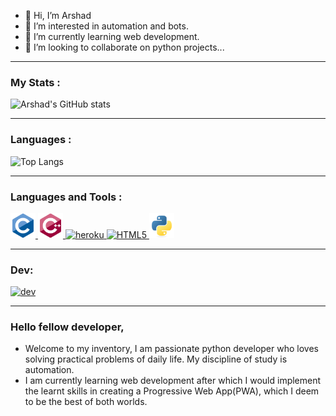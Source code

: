 - 👋 Hi, I’m Arshad
- 👀 I’m interested in automation and bots.
- 🌱 I’m currently learning web development.
- 💞️ I’m looking to collaborate on python projects...

<hr>


### My Stats :

![Arshad's GitHub stats](https://github-readme-stats.vercel.app/api?username=Arshad-02&show_icons=true&theme=midnight-purple)

<hr>

### Languages :

![Top Langs](https://github-readme-stats.vercel.app/api/top-langs/?username=Arshad-02&langs_count=8&theme=midnight-purple)

<hr>

<h3 align="left">Languages and Tools :</h3>
<p align="left"> <a href="https://www.cprogramming.com/" target="_blank"> <img src="https://raw.githubusercontent.com/devicons/devicon/master/icons/c/c-original.svg" alt="c" width="40" height="40"/> </a> <a href="https://www.w3schools.com/cpp/" target="_blank"> <img src="https://raw.githubusercontent.com/devicons/devicon/master/icons/cplusplus/cplusplus-original.svg" alt="cplusplus" width="40" height="40"/> </a> <a href="https://heroku.com" target="_blank"> <img src="https://www.vectorlogo.zone/logos/heroku/heroku-icon.svg" alt="heroku" width="40" height="40"/> </a> <a href="https://www.w3schools.com/html/" target="_blank"> <img src="https://www.google.com/url?sa=i&url=https%3A%2F%2Fen.wikipedia.org%2Fwiki%2FHTML&psig=AOvVaw2MmGB7uTWO0BnbMWxMWfyD&ust=1648052915466000&source=images&cd=vfe&ved=0CAsQjRxqFwoTCPC97taR2vYCFQAAAAAdAAAAABAD" alt="HTML5" width="40" height="40"/> </a> <a href="https://www.python.org" target="_blank"> <img src="https://raw.githubusercontent.com/devicons/devicon/master/icons/python/python-original.svg" alt="python" width="40" height="40"/> </a> </p>

<hr>

<h3 align="left">Dev:</h3>

[<img src='https://cdn.jsdelivr.net/npm/simple-icons@3.0.1/icons/dev-dot-to.svg' alt='dev' height='40'>](https://dev.to/arshad02)

<hr>

### Hello fellow developer,
- Welcome to my inventory, I am passionate python developer who loves solving practical problems of daily life. My discipline of study is automation.
- I am currently learning web development after which I would implement the learnt skills in creating a Progressive Web App(PWA), which I deem to be the best of both worlds. 
<!---
Arshad-02/Arshad-02 is a ✨ special ✨ repository because its `README.md` (this file) appears on your GitHub profile.
You can click the Preview link to take a look at your changes.
--->

